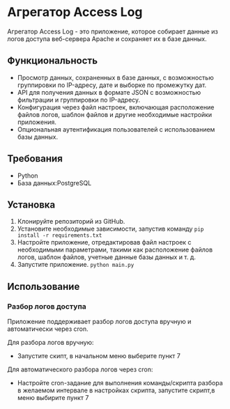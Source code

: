 # Агрегатор Access Log

Агрегатор Access Log - это приложение, которое собирает данные из логов доступа веб-сервера Apache и сохраняет их в базе данных.

## Функциональность

- Просмотр данных, сохраненных в базе данных, с возможностью группировки по IP-адресу, дате и выборке по промежутку дат.
- API для получения данных в формате JSON с возможностью фильтрации и группировки по IP-адресу.
- Конфигурация через файл настроек, включающая расположение файлов логов, шаблон файлов и другие необходимые настройки приложения.
- Опциональная аутентификация пользователей с использованием базы данных.

## Требования

- Python
- База данных:PostgreSQL

## Установка

1. Клонируйте репозиторий из GitHub.
2. Установите необходимые зависимости, запустив команду `pip install -r requirements.txt`
3. Настройте приложение, отредактировав файл настроек с необходимыми параметрами, такими как расположение файлов логов, шаблон файлов, учетные данные базы данных и т. д.
4. Запустите приложение. `python main.py`

## Использование

### Разбор логов доступа

Приложение поддерживает разбор логов доступа вручную и автоматически через cron.

Для разбора логов вручную:
- Запустите скипт, в начальном меню выберите пункт 7

Для автоматического разбора логов через cron:
- Настройте cron-задание для выполнения команды/скрипта разбора в желаемом интервале в настройках скрипта, запустите скрипт,в меню выбирите пункт 7
